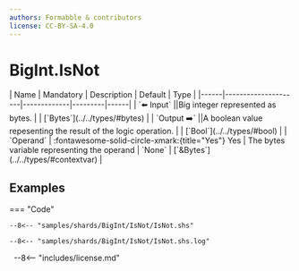 ```yaml
---
authors: Formabble & contributors
license: CC-BY-SA-4.0
---
```



# BigInt.IsNot

<div class="sh-parameters" markdown="1">
| Name | Mandatory | Description | Default | Type |
|------|---------------------|-------------|---------|------|
| `⬅️ Input` ||Big integer represented as bytes. | | [`Bytes`](../../types/#bytes) |
| `Output ➡️` ||A boolean value repesenting the result of the logic operation. | | [`Bool`](../../types/#bool) |
| `Operand` | :fontawesome-solid-circle-xmark:{title="Yes"} Yes  | The bytes variable representing the operand | `None` | [`&Bytes`](../../types/#contextvar) |

</div>



## Examples

=== "Code"

  ```x86asm linenums="1"
  --8<-- "samples/shards/BigInt/IsNot/IsNot.shs"
  ```

  ```
  --8<-- "samples/shards/BigInt/IsNot/IsNot.shs.log"
  ```
&nbsp;
--8<-- "includes/license.md"

